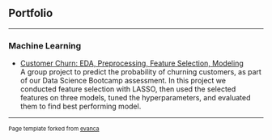 ## Portfolio

---

### Machine Learning 

- [Customer Churn: EDA, Preprocessing, Feature Selection, Modeling](https://www.kaggle.com/code/rheezid/eda-preprocessing-feature-selection-modeling)  
A group project to predict the probability of churning customers, as part of our Data Science Bootcamp assessment. In this project we conducted feature selection with LASSO, then used the selected features on three models, tuned the hyperparameters, and evaluated them to find best performing model. 
<!--<img src="images/dummy_thumbnail.jpg?raw=true"/>-->


---
<p style="font-size:11px">Page template forked from <a href="https://github.com/evanca/quick-portfolio">evanca</a></p>
<!-- Remove above link if you don't want to attibute -->
